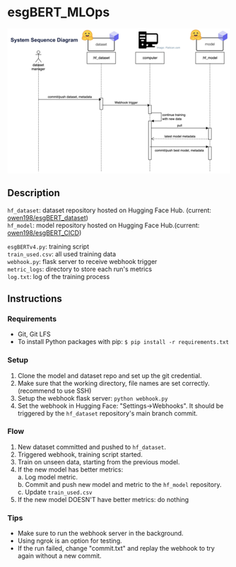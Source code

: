 # esgBERT_MLOps
![System Sequence Diagram](imgs/SSD.png "System Sequence Diagram")
## Description

`hf_dataset`: dataset repository hosted on Hugging Face Hub. (current: [owen198/esgBERT_dataset](https://huggingface.co/datasets/owen198/esgBERT_dataset))  \
`hf_model`: model repository hosted on Hugging Face Hub.(current: [owen198/esgBERT_CICD](https://huggingface.co/owen198/esgBERT_CICD)) 


`esgBERTv4.py`: training script \
`train_used.csv`: all used training data \
`webhook.py`: flask server to receive webhook trigger \
`metric_logs`: directory to store each run's metrics \
`log.txt`: log of the training process

## Instructions

### Requirements
* Git, Git LFS
* To install Python packages with pip: `$ pip install -r requirements.txt`
### Setup
1. Clone the model and dataset repo and set up the git credential.
2. Make sure that the working directory, file names are set correctly. (recommend to use SSH)
3. Setup the webhook flask server: `python webhook.py`
4. Set the webhook in Hugging Face: "Settings->Webhooks". It should be triggered by the `hf_dataset` repository's main branch commit.

### Flow
1. New dataset committed and pushed to `hf_dataset`.
2. Triggered webhook, training script started.
3. Train on unseen data, starting from the previous model. 
4. If the new model has better metrics: \
    a. Log model metric. \
    b. Commit and push new model and metric to the `hf_model` repository. \
    c. Update `train_used.csv`
5. If the new model DOESN'T have better metrics: do nothing

### Tips 
* Make sure to run the webhook server in the background. 
* Using ngrok is an option for testing.
* If the run failed, change "commit.txt" and replay the webhook to try again without a new commit.

